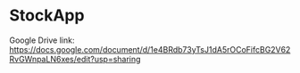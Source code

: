 # StockApp
Google Drive link:
https://docs.google.com/document/d/1e4BRdb73yTsJ1dA5rOCoFifcBG2V62RvGWnpaLN6xes/edit?usp=sharing
